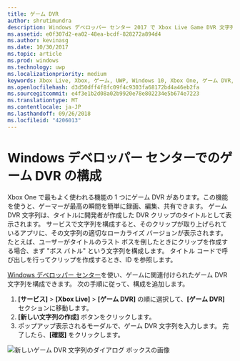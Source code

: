 ```yaml
---
title: ゲーム DVR
author: shrutimundra
description: Windows デベロッパー センター 2017 で Xbox Live Game DVR 文字列を構成する方法について説明します。
ms.assetid: e0f307d2-ea02-48ea-bcdf-828272a894d4
ms.author: kevinasg
ms.date: 10/30/2017
ms.topic: article
ms.prod: windows
ms.technology: uwp
ms.localizationpriority: medium
keywords: Xbox Live, Xbox, ゲーム, UWP, Windows 10, Xbox One, ゲーム DVR, Windows デベロッパー センター
ms.openlocfilehash: d3d50dff4f8fc09f4c9303fa68172bd4a46eb2fa
ms.sourcegitcommit: e4f3e1b2d08a02b9920e78e802234e5b674e7223
ms.translationtype: MT
ms.contentlocale: ja-JP
ms.lasthandoff: 09/26/2018
ms.locfileid: "4206013"
---
```

# <a name="configuring-game-dvr-on-windows-dev-center"></a>Windows デベロッパー センターでのゲーム DVR の構成

Xbox One で最もよく使われる機能の 1 つにゲーム DVR があります。この機能を使うと、ゲーマーが最高の瞬間を簡単に録画、編集、共有できます。 ゲーム DVR 文字列は、タイトルに開発者が作成した DVR クリップのタイトルとして表示されます。 サービスで文字列を構成すると、そのクリップが取り上げられているアプリに、その文字列の適切なローカライズ バージョンが表示されます。 たとえば、ユーザーがタイトルのラスト ボスを倒したときにクリップを作成する場合、まず "ボス バトル" という文字列を構成します。 タイトル コードで呼び出しを行ってクリップを作成するとき、ID を参照します。

[Windows デベロッパー センター](https://developer.microsoft.com/dashboard)を使い、ゲームに関連付けられたゲーム DVR 文字列を構成できます。 次の手順に従って、構成を追加します。

1. **[サービス]** > **[Xbox Live]** > **[ゲーム DVR]** の順に選択して、**[ゲーム DVR]** セクションに移動します。
2. **[新しい文字列の作成]** ボタンをクリックします。
3. ポップアップ表示されるモーダルで、ゲーム DVR 文字列を入力します。 完了したら、**[確認]** をクリックします。

![新しいゲーム DVR 文字列のダイアログ ボックスの画像](../../images/dev-center/game-dvr/game-dvr-1.png)
